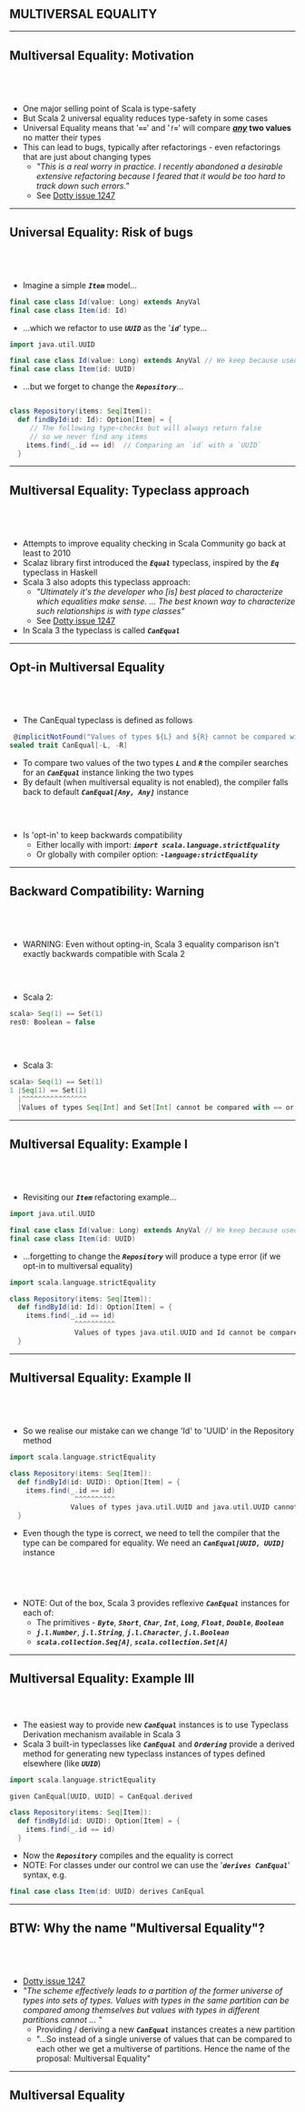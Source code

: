 <!-- .slide: data-background-color="#781010" data-background-image="images/bg-reveal.ps.png" -->

[//]: # (The following is a hack to move the slide H2 section down)
## &#173;
## &#173;
## &#173;
## &#173;
## MULTIVERSAL EQUALITY

---

## Multiversal Equality: Motivation
## &#173;

* One major selling point of Scala is type-safety
* But Scala 2 universal equality reduces type-safety in some cases
* Universal Equality means that '***`==`***' and '***`!=`***' will compare ***<ins>any</ins>* two values** no matter their types
* This can lead to bugs, typically after refactorings - even refactorings that are just about changing types
    * *"This is a real worry in practice. I recently abandoned a desirable extensive refactoring because I feared that it would be too hard to track down such errors."*
    * See [Dotty issue 1247](https://github.com/lampepfl/dotty/issues/1247)

---

## Universal Equality: Risk of bugs
## &#173;

* Imagine a simple ***`Item`*** model...

```scala
final case class Id(value: Long) extends AnyVal
final case class Item(id: Id)
```

* ...which we refactor to use ***`UUID`*** as the '***`id`***' type...

```scala
import java.util.UUID

final case class Id(value: Long) extends AnyVal // We keep because used elsewhere in our project
final case class Item(id: UUID)
```

* ...but we forget to change the ***`Repository`***...

```scala 

class Repository(items: Seq[Item]):
  def findById(id: Id): Option[Item] = {
     // The following type-checks but will always return false
     // so we never find any items
    items.find(_.id == id)  // Comparing an `id` with a `UUID`
  }
```

---

## Multiversal Equality: Typeclass approach
## &#173;

* Attempts to improve equality checking in Scala Community go back at least to 2010
* Scalaz library first introduced the ***`Equal`*** typeclass, inspired by the ***`Eq`*** typeclass in Haskell
* Scala 3 also adopts this typeclass approach:
    * *"Ultimately it's the developer who [is] best placed to characterize which equalities make sense. ... The best known way to characterize such relationships is with type classes"*
    * See [Dotty issue 1247](https://github.com/lampepfl/dotty/issues/1247)
* In Scala 3 the typeclass is called ***`CanEqual`***

---

## Opt-in Multiversal Equality
## &#173;

* The CanEqual typeclass is defined as follows

```scala
 @implicitNotFound("Values of types ${L} and ${R} cannot be compared with == or !=")
sealed trait CanEqual[-L, -R]
```
* To compare two values of the two types ***`L`*** and ***`R`*** the compiler searches for an ***`CanEqual`*** instance linking the two types
* By default (when multiversal equality is not enabled), the compiler falls back to default ***`CanEqual[Any, Any]`*** instance
### &#173;
* Is 'opt-in' to keep backwards compatibility
    * Either locally with import: ***`import scala.language.strictEquality`***
    * Or globally with compiler option: ***`-language:strictEquality`***

---

## Backward Compatibility: Warning
## &#173;

* WARNING: Even without opting-in, Scala 3 equality comparison isn't exactly backwards compatible with Scala 2

### &#173;
* Scala 2:

```scala
scala> Seq(1) == Set(1)
res0: Boolean = false
```

### &#173;
* Scala 3:
```scala
scala> Seq(1) == Set(1)
1 |Seq(1) == Set(1)
  |^^^^^^^^^^^^^^^^
  |Values of types Seq[Int] and Set[Int] cannot be compared with == or !=
```

---

## Multiversal Equality: Example I
## &#173;

* Revisiting our ***`Item`*** refactoring example...

```scala
import java.util.UUID

final case class Id(value: Long) extends AnyVal // We keep because used elsewhere in our project
final case class Item(id: UUID)
```

* ...forgetting to change the ***`Repository`*** will produce a type error (if we opt-in to multiversal equality)

```scala
import scala.language.strictEquality

class Repository(items: Seq[Item]):
  def findById(id: Id): Option[Item] = {
    items.find(_.id == id)
                ^^^^^^^^^^
                Values of types java.util.UUID and Id cannot be compared with == or !=
  }
```

---

## Multiversal Equality: Example II
## &#173;

* So we realise our mistake can we change 'Id' to 'UUID' in the Repository method

```scala
import scala.language.strictEquality

class Repository(items: Seq[Item]):
  def findById(id: UUID): Option[Item] = {
    items.find(_.id == id)
                ^^^^^^^^^^
               Values of types java.util.UUID and java.util.UUID cannot be compared with == or !=
  }
```

* Even though the type is correct, we need to tell the compiler that the type can be compared for equality. We need an ***`CanEqual[UUID, UUID]`*** instance
## &#173;
* NOTE: Out of the box, Scala 3 provides reflexive ***`CanEqual`*** instances for each of:
    * The primitives - ***`Byte`***, ***`Short`***, ***`Char`***, ***`Int`***, ***`Long`***, ***`Float`***, ***`Double`***, ***`Boolean`***
    * ***`j.l.Number`***, ***`j.l.String`***, ***`j.l.Character`***, ***`j.l.Boolean`***
    * ***`scala.collection.Seq[A]`***, ***`scala.collection.Set[A]`***

---

## Multiversal Equality: Example III
### &#173;

* The easiest way to provide new ***`CanEqual`*** instances is to use Typeclass Derivation mechanism available in Scala 3
* Scala 3 built-in typeclasses like ***`CanEqual`*** and ***`Ordering`*** provide a derived method for generating new typeclass instances of types defined elsewhere (like ***`UUID`***)

```scala
import scala.language.strictEquality

given CanEqual[UUID, UUID] = CanEqual.derived

class Repository(items: Seq[Item]):
  def findById(id: UUID): Option[Item] = {
    items.find(_.id == id)
  }
```

* Now the ***`Repository`*** compiles and the equality is correct
* NOTE: For classes under our control we can use the '***`derives CanEqual`***' syntax, e.g.

```scala
final case class Item(id: UUID) derives CanEqual
```

---

## BTW: Why the name "Multiversal Equality"?
## &#173;

* [Dotty issue 1247](https://github.com/lampepfl/dotty/issues/1247)
* *"The scheme effectively leads to a partition of the former universe of types into sets of types. Values with types in the same partition can be compared among themselves but values with types in different partitions cannot ... "*
    * Providing / deriving a new ***`CanEqual`*** instances creates a new partition
    * "...So instead of a single universe of values that can be compared to each other we get a multiverse of partitions. Hence the name of the proposal: Multiversal Equality"

---
<!-- .slide: data-background-color="#94aabb" data-background-image="images/bg-reveal.ps.png" -->

## Multiversal Equality
## &#173;

* In this exercise, we will see how to 'opt-in' to Multiversal Equality and how to create an ***`CanEqual`*** Type class instance
    * Make sure you're positioned at exercise *"multiversal equality"*
    * Follow the exercise instructions provided in the README.md file in the code folder
